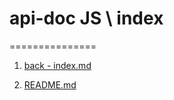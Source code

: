 # api-doc JS \ index
===============

1. [back - index.md](../overview.md)

2. [README.md](README.md)
